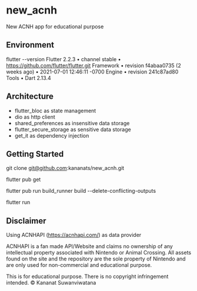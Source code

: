 # new_acnh

New ACNH app for educational purpose

## Environment

flutter --version
Flutter 2.2.3 • channel stable • https://github.com/flutter/flutter.git
Framework • revision f4abaa0735 (2 weeks ago) • 2021-07-01 12:46:11 -0700
Engine • revision 241c87ad80
Tools • Dart 2.13.4

## Architecture

- flutter_bloc as state management
- dio as http client
- shared_preferences as insensitive data storage
- flutter_secure_storage as sensitive data storage
- get_it as dependency injection

## Getting Started

git clone git@github.com:kananats/new_acnh.git

flutter pub get

flutter pub run build_runner build --delete-conflicting-outputs

flutter run

## Disclaimer

Using ACNHAPI (https://acnhapi.com/) as data provider

ACNHAPI is a fan made API/Website and claims no ownership of any intellectual property associated with Nintendo or Animal Crossing. All assets found on the site and the repository are the sole property of Nintendo and are only used for non-commercial and educational purpose.

This is for educational purpose. There is no copyright infringement intended.
© Kananat Suwanviwatana